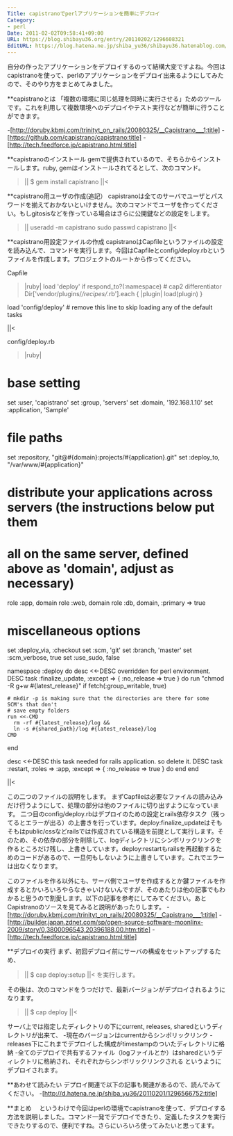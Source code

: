 ```yaml
---
Title: capistranoでperlアプリケーションを簡単にデプロイ
Category:
- perl
Date: 2011-02-02T09:58:41+09:00
URL: https://blog.shibayu36.org/entry/20110202/1296608321
EditURL: https://blog.hatena.ne.jp/shiba_yu36/shibayu36.hatenablog.com/atom/entry/12704591929888039050
---
```


 自分の作ったアプリケーションをデプロイするのって結構大変ですよね。今回はcapistranoを使って、perlのアプリケーションをデプロイ出来るようにしてみたので、そのやり方をまとめてみました。

**capistranoとは
「複数の環境に同じ処理を同時に実行させる」ためのツールです。これを利用して複数環境へのデプロイやテスト実行などが簡単に行うことができます。

-[http://doruby.kbmj.com/trinityt_on_rails/20080325/__Capistrano___1:title]
-[https://github.com/capistrano/capistrano:title]
-[http://tech.feedforce.jp/capistrano.html:title]

**capistranoのインストール
gemで提供されているので、そちらからインストールします。ruby, gemはインストールされてるとして、次のコマンド。
>||
$ gem install capistrano
||<


**capistrano用ユーザの作成(追記）
capistranoは全てのサーバでユーザとパスワードを揃えておかないといけません。次のコマンドでユーザを作ってください。もしgitosisなどを作っている場合はさらに公開鍵などの設定をします。
>||
useradd -m capistrano
sudo passwd capistrano
||<


**capistrano用設定ファイルの作成
capistranoはCapfileというファイルの設定を読み込んで、コマンドを実行します。今回はCapfileとconfig/deploy.rbというファイルを作成します。プロジェクトのルートから作ってください。

Capfile
>|ruby|
load 'deploy' if respond_to?(:namespace) # cap2 differentiator
Dir['vendor/plugins/*/recipes/*.rb'].each { |plugin| load(plugin) }

load 'config/deploy' # remove this line to skip loading any of the default tasks

||<

config/deploy.rb
>|ruby|
# base setting
set :user, 'capistrano'
set :group, 'servers'
set :domain, '192.168.1.10'
set :application, 'Sample'

# file paths
set :repository,  "git@#{domain}:projects/#{application}.git"
set :deploy_to, "/var/www/#{application}"

# distribute your applications across servers (the instructions below put them
# all on the same server, defined above as 'domain', adjust as necessary)
role :app, domain
role :web, domain
role :db, domain, :primary => true

# miscellaneous options
set :deploy_via, :checkout
set :scm, 'git'
set :branch, 'master'
set :scm_verbose, true
set :use_sudo, false

namespace :deploy do
  desc <<-DESC
overridden for perl environment.
DESC
  task :finalize_update, :except => { :no_release => true } do
    run "chmod -R g+w #{latest_release}" if fetch(:group_writable, true)

    # mkdir -p is making sure that the directories are there for some SCM's that don't
    # save empty folders
    run <<-CMD
      rm -rf #{latest_release}/log &&
      ln -s #{shared_path}/log #{latest_release}/log
    CMD
  end

  desc <<-DESC
    this task needed for rails application. so delete it.
  DESC
  task :restart, :roles => :app, :except => { :no_release => true } do
  end
end

||<

この二つのファイルの説明をします。
まずCapfileは必要なファイルの読み込みだけ行うようにして、処理の部分は他のファイルに切り出すようになっています。
二つ目のconfig/deploy.rbはデプロイのための設定とrails依存タスク（残ってるとエラーが出る）の上書きを行っています。deploy:finalize_updateはそもそもはpublic/cssなどrailsでは作成されている構造を前提として実行します。そのため、その依存の部分を削除して、logディレクトリにシンボリックリンクを作るところだけ残し、上書きしています。deploy:restartもrailsを再起動するためのコードがあるので、一旦何もしないように上書きしています。これでエラーは出なくなります。

このファイルを作る以外にも、サーバ側でユーザを作成するとか鍵ファイルを作成するとかいろいろやらなきゃいけないんですが、そのあたりは他の記事でもわかると思うので割愛します。以下の記事を参考にしてみてください。あとCapistranoのソースを見てみると説明があったりします。
-[http://doruby.kbmj.com/trinityt_on_rails/20080325/__Capistrano___1:title]
-[http://builder.japan.zdnet.com/sp/open-source-software-moonlinx-2009/story/0,3800096543,20396188,00.htm:title]
-[http://tech.feedforce.jp/capistrano.html:title]


**デプロイの実行
まず、初回デプロイ前にサーバの構成をセットアップするため、
>||
$ cap deploy:setup
||<
を実行します。

その後は、次のコマンドをうつだけで、最新バージョンがデプロイされるようになります。
>||
$ cap deploy
||<

サーバ上では指定したディレクトリの下にcurrent, releases, sharedというディレクトリが出来て、
-現在のバージョンはcurrentからシンボリックリンク
-releases下にこれまでデプロイした構成がtimestampのついたディレクトリに格納
-全てのデプロイで共有するファイル（logファイルとか）はsharedというディレクトリに格納され、それぞれからシンボリックリンクされる
というようにデプロイされます。


**あわせて読みたい
デプロイ関連で以下の記事も関連があるので、読んでみてください。
-[http://d.hatena.ne.jp/shiba_yu36/20110201/1296566752:title]


**まとめ
　というわけで今回はperlの環境でcapistranoを使って、デプロイする方法を説明しました。コマンド一発でデプロイできたり、定義したタスクを実行できたりするので、便利ですね。さらにいろいろ使ってみたいと思ってます。



<script src="http://www.gmodules.com/ig/ifr?url=http://callee.jp/socialbuttons/sample/complete.xml&amp;up_articleUrl=http%3A%2F%2Fd.hatena.ne.jp%2Fshiba_yu36%2F20110202%2F1296608321&amp;up_articleTitle=capistrano%E3%81%A7perl%E3%82%A2%E3%83%97%E3%83%AA%E3%82%B1%E3%83%BC%E3%82%B7%E3%83%A7%E3%83%B3%E3%82%92%E7%B0%A1%E5%8D%98%E3%81%AB%E3%83%87%E3%83%97%E3%83%AD%E3%82%A4&amp;up_backgroundColor=%23FFFFFF&amp;up_mixiServiceKey=&amp;synd=open&amp;w=500&amp;h=21&amp;title=%E3%81%AF%E3%81%A6%E3%81%AA%E3%83%80%E3%82%A4%E3%82%A2%E3%83%AA%E3%83%BC%E3%82%BD%E3%83%BC%E3%82%B7%E3%83%A3%E3%83%AB%E3%83%9C%E3%82%BF%E3%83%B3&amp;border=%23ffffff%7C3px%2C1px+solid+%23999999&amp;output=js"></script>
